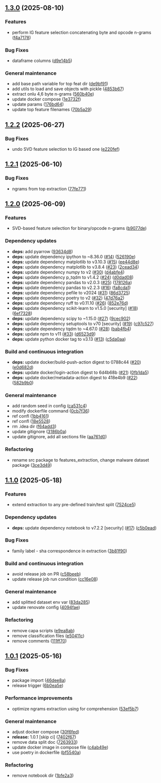 ## [1.3.0](https://github.com/Malware-Concept-Drift-Detection/dts-features-extraction/compare/1.2.2...1.3.0) (2025-08-10)

### Features

* perform IG feature selection concatenating byte and opcode n-grams ([f4a7178](https://github.com/Malware-Concept-Drift-Detection/dts-features-extraction/commit/f4a71781ab1931c8685a311f8e59d23ef13f2ffb))

### Bug Fixes

* dataframe columns ([d9e14b5](https://github.com/Malware-Concept-Drift-Detection/dts-features-extraction/commit/d9e14b5f85b1a56284d553170cc98d487d10d1f9))

### General maintenance

* add base path variable for top feat dir ([de9bf91](https://github.com/Malware-Concept-Drift-Detection/dts-features-extraction/commit/de9bf91f4270b07e836acbdf27864fbf21bdf7ea))
* add utils to load and save objects with pickle ([4853b67](https://github.com/Malware-Concept-Drift-Detection/dts-features-extraction/commit/4853b67d88fa55714b8dc36efd27881f2ca4977e))
* extract onlu 4,6 byte n-grams ([560b40e](https://github.com/Malware-Concept-Drift-Detection/dts-features-extraction/commit/560b40e9bb40f8fa615d0bab8acf0c2d0c618e4f))
* update docker compose ([1e3732f](https://github.com/Malware-Concept-Drift-Detection/dts-features-extraction/commit/1e3732f02020b317292851d7a2cfd49574bec2f8))
* update params ([176bd64](https://github.com/Malware-Concept-Drift-Detection/dts-features-extraction/commit/176bd64539b4a9666ce4ce3ce6c315d84b36497e))
* update top feature filenames ([70b5a29](https://github.com/Malware-Concept-Drift-Detection/dts-features-extraction/commit/70b5a291a21e934d7b179bb5d992bf3c0e5475b0))

## [1.2.2](https://github.com/Malware-Concept-Drift-Detection/dts-features-extraction/compare/1.2.1...1.2.2) (2025-06-27)

### Bug Fixes

* undo SVD feature selection to IG based one ([e220fef](https://github.com/Malware-Concept-Drift-Detection/dts-features-extraction/commit/e220fefecdf50dc60809f6b25406e8213d0317fd))

## [1.2.1](https://github.com/Malware-Concept-Drift-Detection/dts-features-extraction/compare/1.2.0...1.2.1) (2025-06-10)

### Bug Fixes

* ngrams from top extraction ([77fe771](https://github.com/Malware-Concept-Drift-Detection/dts-features-extraction/commit/77fe7713892a63b8d2b9f72ca64a0ff7afd1f6ee))

## [1.2.0](https://github.com/Malware-Concept-Drift-Detection/dts-features-extraction/compare/1.1.0...1.2.0) (2025-06-09)

### Features

* SVD-based feature selection for binary/opcode n-grams ([b9077de](https://github.com/Malware-Concept-Drift-Detection/dts-features-extraction/commit/b9077dee79480cb237faf2ec4ff719d53b0b61bc))

### Dependency updates

* **deps:** add pyarrow ([93634d8](https://github.com/Malware-Concept-Drift-Detection/dts-features-extraction/commit/93634d8b943c159db53ecb6c8d1c8619fbdfde85))
* **deps:** update dependency ipython to ~8.36.0 ([#14](https://github.com/Malware-Concept-Drift-Detection/dts-features-extraction/issues/14)) ([526190e](https://github.com/Malware-Concept-Drift-Detection/dts-features-extraction/commit/526190e2593bd8a40f56ba48974e107eba1beb35))
* **deps:** update dependency matplotlib to v3.10.3 ([#15](https://github.com/Malware-Concept-Drift-Detection/dts-features-extraction/issues/15)) ([ee44d8e](https://github.com/Malware-Concept-Drift-Detection/dts-features-extraction/commit/ee44d8ed5a3bc6e8f992d100957c6554fde7bd34))
* **deps:** update dependency matplotlib to v3.8.4 ([#23](https://github.com/Malware-Concept-Drift-Detection/dts-features-extraction/issues/23)) ([2cead34](https://github.com/Malware-Concept-Drift-Detection/dts-features-extraction/commit/2cead347d54d3789b51c09e66b57c8671c416b41))
* **deps:** update dependency numpy to v2 ([#30](https://github.com/Malware-Concept-Drift-Detection/dts-features-extraction/issues/30)) ([d4abfe4](https://github.com/Malware-Concept-Drift-Detection/dts-features-extraction/commit/d4abfe46716f20ca02410879fcde004d0201c21a))
* **deps:** update dependency p_tqdm to v1.4.2 ([#24](https://github.com/Malware-Concept-Drift-Detection/dts-features-extraction/issues/24)) ([d0dad08](https://github.com/Malware-Concept-Drift-Detection/dts-features-extraction/commit/d0dad08d4207df4abd4187f684ddb7ee8459bc0d))
* **deps:** update dependency pandas to v2.0.3 ([#25](https://github.com/Malware-Concept-Drift-Detection/dts-features-extraction/issues/25)) ([178126a](https://github.com/Malware-Concept-Drift-Detection/dts-features-extraction/commit/178126a725e7616b634fd7002bdf49dd6e0768e4))
* **deps:** update dependency pandas to v2.2.3 ([#16](https://github.com/Malware-Concept-Drift-Detection/dts-features-extraction/issues/16)) ([fa8cda1](https://github.com/Malware-Concept-Drift-Detection/dts-features-extraction/commit/fa8cda155610411fc5be73d92d6ada65d0a941af))
* **deps:** update dependency pefile to v2024 ([#31](https://github.com/Malware-Concept-Drift-Detection/dts-features-extraction/issues/31)) ([86d3725](https://github.com/Malware-Concept-Drift-Detection/dts-features-extraction/commit/86d3725130a63c10ab2a58a45ebd8458f15bdfc1))
* **deps:** update dependency poetry to v2 ([#32](https://github.com/Malware-Concept-Drift-Detection/dts-features-extraction/issues/32)) ([47d76a2](https://github.com/Malware-Concept-Drift-Detection/dts-features-extraction/commit/47d76a275e241801e1de3c23322af79b2c24578f))
* **deps:** update dependency ruff to v0.11.10 ([#26](https://github.com/Malware-Concept-Drift-Detection/dts-features-extraction/issues/26)) ([852e76d](https://github.com/Malware-Concept-Drift-Detection/dts-features-extraction/commit/852e76df479337ca80a03f06051c56e7adbafd38))
* **deps:** update dependency scikit-learn to v1.5.0 [security] ([#18](https://github.com/Malware-Concept-Drift-Detection/dts-features-extraction/issues/18)) ([6ef7328](https://github.com/Malware-Concept-Drift-Detection/dts-features-extraction/commit/6ef73287200623e19a8119061f05e4bf17f84e8c))
* **deps:** update dependency scipy to ~1.15.0 ([#27](https://github.com/Malware-Concept-Drift-Detection/dts-features-extraction/issues/27)) ([9cec902](https://github.com/Malware-Concept-Drift-Detection/dts-features-extraction/commit/9cec90288d5e0abe1835b6e81da5723b1501ddf3))
* **deps:** update dependency setuptools to v70 [security] ([#19](https://github.com/Malware-Concept-Drift-Detection/dts-features-extraction/issues/19)) ([c97c527](https://github.com/Malware-Concept-Drift-Detection/dts-features-extraction/commit/c97c5277d911d63a0958240a9f647a386599c746))
* **deps:** update dependency tqdm to ~4.67.0 ([#28](https://github.com/Malware-Concept-Drift-Detection/dts-features-extraction/issues/28)) ([bab4fb4](https://github.com/Malware-Concept-Drift-Detection/dts-features-extraction/commit/bab4fb460850830b61b819644e8431d78912734c))
* **deps:** update npm to v11 ([#33](https://github.com/Malware-Concept-Drift-Detection/dts-features-extraction/issues/33)) ([d6523d9](https://github.com/Malware-Concept-Drift-Detection/dts-features-extraction/commit/d6523d908f7fe04099d5131a92185bbb6ba8bf53))
* **deps:** update python docker tag to v3.13 ([#13](https://github.com/Malware-Concept-Drift-Detection/dts-features-extraction/issues/13)) ([c5da0aa](https://github.com/Malware-Concept-Drift-Detection/dts-features-extraction/commit/c5da0aad34465ee73a9634497182349030c2e7c6))

### Build and continuous integration

* **deps:** update docker/build-push-action digest to 0788c44 ([#20](https://github.com/Malware-Concept-Drift-Detection/dts-features-extraction/issues/20)) ([e0d682d](https://github.com/Malware-Concept-Drift-Detection/dts-features-extraction/commit/e0d682d709f089a88f6e4cfdf7c66f92d14f1f6e))
* **deps:** update docker/login-action digest to 6d4b68b ([#21](https://github.com/Malware-Concept-Drift-Detection/dts-features-extraction/issues/21)) ([0fb1da5](https://github.com/Malware-Concept-Drift-Detection/dts-features-extraction/commit/0fb1da518ea40a1d169e74e322d93f557febe3e2))
* **deps:** update docker/metadata-action digest to 418e4b9 ([#22](https://github.com/Malware-Concept-Drift-Detection/dts-features-extraction/issues/22)) ([582b9b0](https://github.com/Malware-Concept-Drift-Detection/dts-features-extraction/commit/582b9b03165de9b82b1de576b5fa1bb244379eec))

### General maintenance

* add random seed in config ([ca531c4](https://github.com/Malware-Concept-Drift-Detection/dts-features-extraction/commit/ca531c44ffe78e9a15ca2aed94506b1d0c6abb99))
* modify dockerfile command ([0cb7f36](https://github.com/Malware-Concept-Drift-Detection/dts-features-extraction/commit/0cb7f36d48f6abf8f7a83eb562bca65465f5b4d5))
* ref confl ([1bb4161](https://github.com/Malware-Concept-Drift-Detection/dts-features-extraction/commit/1bb41616616e9bf10fad1a65006ed2cbf228e157))
* ref confl ([18e5528](https://github.com/Malware-Concept-Drift-Detection/dts-features-extraction/commit/18e55289195f0efb1e6d8954ef2451b3e2d14396))
* rm .idea dir ([f64add3](https://github.com/Malware-Concept-Drift-Detection/dts-features-extraction/commit/f64add3d1539c9ebfdd9be8404c19faa5c66ad59))
* update gitignore ([3186b0a](https://github.com/Malware-Concept-Drift-Detection/dts-features-extraction/commit/3186b0ac1b570e09535362a6473a28092088d4ea))
* update gitignore, add all sections file ([aa761d0](https://github.com/Malware-Concept-Drift-Detection/dts-features-extraction/commit/aa761d0a57d59f2f511d646b79b01d2ac155a4c0))

### Refactoring

* rename src package to features_extraction, change malware dataset package ([3ce3d49](https://github.com/Malware-Concept-Drift-Detection/dts-features-extraction/commit/3ce3d496929ce26c509d3bf0d366d75f55fd3742))

## [1.1.0](https://github.com/Malware-Concept-Drift-Detection/dts-features-extraction/compare/1.0.1...1.1.0) (2025-05-18)

### Features

* extend extraction to any pre-defined train/test split ([7524ce5](https://github.com/Malware-Concept-Drift-Detection/dts-features-extraction/commit/7524ce5ef6f1e970cd973034100855e0a636480a))

### Dependency updates

* **deps:** update dependency notebook to v7.2.2 [security] ([#17](https://github.com/Malware-Concept-Drift-Detection/dts-features-extraction/issues/17)) ([c5b0ead](https://github.com/Malware-Concept-Drift-Detection/dts-features-extraction/commit/c5b0ead4ce70ebf59fa4732e393d19ebfd5fa237))

### Bug Fixes

* family label - sha correspondence in extraction ([3b81f90](https://github.com/Malware-Concept-Drift-Detection/dts-features-extraction/commit/3b81f90d5bb973544aacb8c8f3ec5f2a3a7b7eca))

### Build and continuous integration

* avoid release job on PR ([c58beeb](https://github.com/Malware-Concept-Drift-Detection/dts-features-extraction/commit/c58beeb711c50af659932952e8cad6de119e1376))
* update release job run condition ([cc16e08](https://github.com/Malware-Concept-Drift-Detection/dts-features-extraction/commit/cc16e088ce85c8414fa33a26e6bc07d6f9f30527))

### General maintenance

* add splitted dataset env var ([83da285](https://github.com/Malware-Concept-Drift-Detection/dts-features-extraction/commit/83da285cc4064400fbf35aec0bed4008e9301523))
* update renovate config ([4094fae](https://github.com/Malware-Concept-Drift-Detection/dts-features-extraction/commit/4094fae49b5daa6a47934b0e701d508a8b49b2c5))

### Refactoring

* remove capa scripts ([e9ea8ab](https://github.com/Malware-Concept-Drift-Detection/dts-features-extraction/commit/e9ea8ab1614cf22e8d957ed07c3fc78456608696))
* remove classification files ([e50411c](https://github.com/Malware-Concept-Drift-Detection/dts-features-extraction/commit/e50411cf72f63866246ee407f83446e22be1ea01))
* remove comments ([111ff70](https://github.com/Malware-Concept-Drift-Detection/dts-features-extraction/commit/111ff705a5a76daf948deae90ce07133c0aece90))

## [1.0.1](https://github.com/Malware-Concept-Drift-Detection/dts-features-extraction/compare/1.0.0...1.0.1) (2025-05-16)

### Bug Fixes

* package import ([46dee8a](https://github.com/Malware-Concept-Drift-Detection/dts-features-extraction/commit/46dee8adc87b3ebe0df2bbe829e436e6cef0dab2))
* release trigger ([6b0ea5e](https://github.com/Malware-Concept-Drift-Detection/dts-features-extraction/commit/6b0ea5ea9c7f445c38b7a170104e51ed43bd03f1))

### Performance improvements

* optimize ngrams extraction using for comprehension ([53ef5b7](https://github.com/Malware-Concept-Drift-Detection/dts-features-extraction/commit/53ef5b7b570193bf580458eedd5aa63b9f2edea7))

### General maintenance

* adjust docker compose ([30f6fed](https://github.com/Malware-Concept-Drift-Detection/dts-features-extraction/commit/30f6fed80ce31591e59e426f9d71ad4b534193ca))
* **release:** 1.0.1 [skip ci] ([7402f67](https://github.com/Malware-Concept-Drift-Detection/dts-features-extraction/commit/7402f67b27db1f65ef6f33762a2ee6b847a10216))
* remove data split doc ([7263933](https://github.com/Malware-Concept-Drift-Detection/dts-features-extraction/commit/7263933333bd17933eec36ad1a0bb8ea5ec219d7))
* update docker image in compose file ([c4ab49e](https://github.com/Malware-Concept-Drift-Detection/dts-features-extraction/commit/c4ab49edfc2061579a62660cf1c10fd6e7b5de25))
* use poetry in dockerfile ([bf5540a](https://github.com/Malware-Concept-Drift-Detection/dts-features-extraction/commit/bf5540a81925615448a52f713d0922d9e493a4c8))

### Refactoring

* remove notebook dir ([1bfe2a3](https://github.com/Malware-Concept-Drift-Detection/dts-features-extraction/commit/1bfe2a3bb9c15653176315f25e0b1adc51ed7d67))
